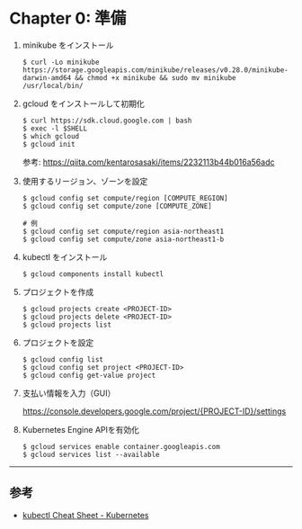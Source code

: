 # Chapter 0: 準備

1. minikube をインストール

    ```
    $ curl -Lo minikube https://storage.googleapis.com/minikube/releases/v0.28.0/minikube-darwin-amd64 && chmod +x minikube && sudo mv minikube /usr/local/bin/
    ```

2. gcloud をインストールして初期化

    ```
    $ curl https://sdk.cloud.google.com | bash
    $ exec -l $SHELL
    $ which gcloud
    $ gcloud init
    ```

    参考: https://qiita.com/kentarosasaki/items/2232113b44b016a56adc

3. 使用するリージョン、ゾーンを設定

    ```
    $ gcloud config set compute/region [COMPUTE_REGION]
    $ gcloud config set compute/zone [COMPUTE_ZONE]

    # 例
    $ gcloud config set compute/region asia-northeast1
    $ gcloud config set compute/zone asia-northeast1-b
    ```

4. kubectl をインストール

    ```
    $ gcloud components install kubectl
    ```

5. プロジェクトを作成

    ```
    $ gcloud projects create <PROJECT-ID>
    $ gcloud projects delete <PROJECT-ID>
    $ gcloud projects list
    ```

6. プロジェクトを設定

    ```
    $ gcloud config list
    $ gcloud config set project <PROJECT-ID>
    $ gcloud config get-value project
    ```

7. 支払い情報を入力（GUI）

    https://console.developers.google.com/project/{PROJECT-ID}/settings

8. Kubernetes Engine APIを有効化

    ```
    $ gcloud services enable container.googleapis.com
    $ gcloud services list --available
    ```

---

## 参考

- [kubectl Cheat Sheet - Kubernetes](https://kubernetes.io/docs/reference/kubectl/cheatsheet/)
